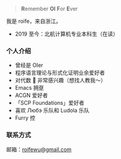 > **R**emember **OI** **F**or **E**ver

我是 roife，来自浙江。

- 2019 至今：北航计算机专业本科生（在读）

### 个人介绍

- 曾经是 OIer
- 程序语言理论与形式化证明业余爱好者
- 对代数 🦘 非常感兴趣（想找人教我～）
- Emacs 拥趸
- ACGN 爱好者
- 「SCP Foundations」爱好者
- 喜欢 Любэ 乐队和 Ludola 乐队
- Furry 控

### 联系方式

邮箱：roifewu@gmail.com
